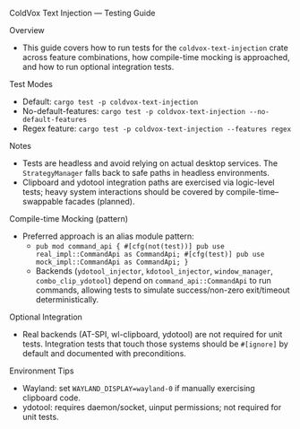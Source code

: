 ColdVox Text Injection — Testing Guide

Overview
- This guide covers how to run tests for the `coldvox-text-injection` crate across feature combinations, how compile-time mocking is approached, and how to run optional integration tests.

Test Modes
- Default: `cargo test -p coldvox-text-injection`
- No-default-features: `cargo test -p coldvox-text-injection --no-default-features`
- Regex feature: `cargo test -p coldvox-text-injection --features regex`

Notes
- Tests are headless and avoid relying on actual desktop services. The `StrategyManager` falls back to safe paths in headless environments.
- Clipboard and ydotool integration paths are exercised via logic-level tests; heavy system interactions should be covered by compile-time–swappable facades (planned).

Compile-time Mocking (pattern)
- Preferred approach is an alias module pattern:
  - `pub mod command_api { #[cfg(not(test))] pub use real_impl::CommandApi as CommandApi; #[cfg(test)] pub use mock_impl::CommandApi as CommandApi; }`
  - Backends (`ydotool_injector`, `kdotool_injector`, `window_manager`, `combo_clip_ydotool`) depend on `command_api::CommandApi` to run commands, allowing tests to simulate success/non-zero exit/timeout deterministically.

Optional Integration
- Real backends (AT-SPI, wl-clipboard, ydotool) are not required for unit tests. Integration tests that touch those systems should be `#[ignore]` by default and documented with preconditions.

Environment Tips
- Wayland: set `WAYLAND_DISPLAY=wayland-0` if manually exercising clipboard code.
- ydotool: requires daemon/socket, uinput permissions; not required for unit tests.
